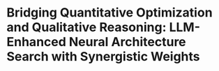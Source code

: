 # Bridging Quantitative Optimization and Qualitative Reasoning: LLM-Enhanced Neural Architecture Search with Synergistic Weights
